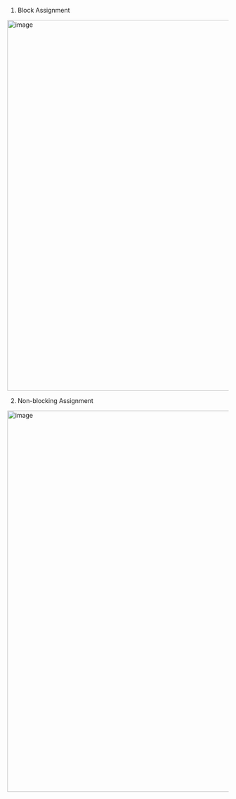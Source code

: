 1. Block Assignment

<img width="842" alt="image" src="https://user-images.githubusercontent.com/49863684/192340173-4bcdf0f1-d1cd-448b-adb6-0a680144b215.png">

2. Non-blocking Assignment

<img width="866" alt="image" src="https://user-images.githubusercontent.com/49863684/192340274-0f915852-b4cb-426b-874f-621780b6b1c0.png">
